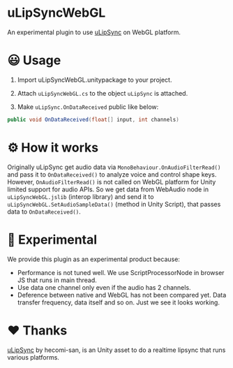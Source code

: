 # uLipSyncWebGL

An experimental plugin to use [uLipSync](https://github.com/hecomi/uLipSync) on WebGL platform.


# 😃 Usage

1. Import uLipSyncWebGL.unitypackage to your project.

1. Attach `uLipSyncWebGL.cs` to the object `uLipSync` is attached.

1. Make `uLipSync.OnDataReceived` public like below:

```csharp
public void OnDataReceived(float[] input, int channels)
```


# ⚙ How it works

Originally uLipSync get audio data via `MonoBehaviour.OnAudioFilterRead()` and pass it to `OnDataReceived()` to analyze voice and control shape keys.
However, `OnAudioFilterRead()` is not called on WebGL platform for Unity limited support for audio APIs.
So we get data from WebAudio node in `uLipSyncWebGL.jslib` (interop library) and send it to `uLipSyncWebGL.SetAudioSampleData()` (method in Unity Script), that passes data to `OnDataReceived()`.


# 🧪 Experimental

We provide this plugin as an experimental product because:

- Performance is not tuned well. We use ScriptProcessorNode in browser JS that runs in main thread.
- Use data one channel only even if the audio has 2 channels.
- Deference between native and WebGL has not been compared yet. Data transfer frequency, data itself and so on. Just we see it looks working.


# ❤️ Thanks

[uLipSync](https://github.com/hecomi/uLipSync) by hecomi-san, is an Unity asset to do a realtime lipsync that runs various platforms.
